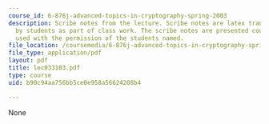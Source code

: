 ```yaml
---
course_id: 6-876j-advanced-topics-in-cryptography-spring-2003
description: Scribe notes from the lecture. Scribe notes are latex transcriptions
  by students as part of class work. The scribe notes are presented courtesy of and
  used with the permission of the students named.
file_location: /coursemedia/6-876j-advanced-topics-in-cryptography-spring-2003/b90c94aa756bb5ce0e958a56624208b4_lec033103.pdf
file_type: application/pdf
layout: pdf
title: lec033103.pdf
type: course
uid: b90c94aa756bb5ce0e958a56624208b4

---
```

None